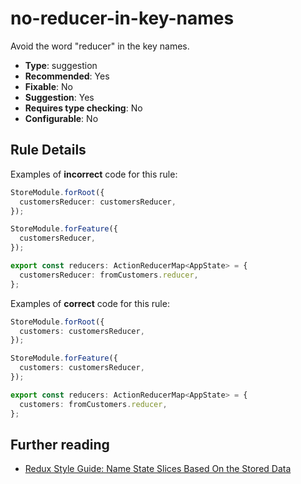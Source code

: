 # no-reducer-in-key-names

Avoid the word "reducer" in the key names.

- **Type**: suggestion
- **Recommended**: Yes
- **Fixable**: No
- **Suggestion**: Yes
- **Requires type checking**: No
- **Configurable**: No

<!-- Everything above this generated, do not edit -->
<!-- MANUAL-DOC:START -->

## Rule Details

Examples of **incorrect** code for this rule:

```ts
StoreModule.forRoot({
  customersReducer: customersReducer,
});

StoreModule.forFeature({
  customersReducer,
});

export const reducers: ActionReducerMap<AppState> = {
  customersReducer: fromCustomers.reducer,
};
```

Examples of **correct** code for this rule:

```ts
StoreModule.forRoot({
  customers: customersReducer,
});

StoreModule.forFeature({
  customers: customersReducer,
});

export const reducers: ActionReducerMap<AppState> = {
  customers: fromCustomers.reducer,
};
```

## Further reading

- [Redux Style Guide: Name State Slices Based On the Stored Data](https://redux.js.org/style-guide/style-guide#name-state-slices-based-on-the-stored-data)
